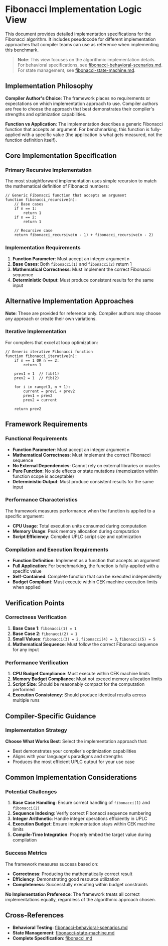 # Fibonacci Implementation Logic View

This document provides detailed implementation specifications for the Fibonacci
algorithm. It includes pseudocode for different implementation approaches that
compiler teams can use as reference when implementing this benchmark.

> **Note**: This view focuses on the algorithmic implementation details. For
> behavioral specifications, see
> [fibonacci-behavioral-scenarios.md](./fibonacci-behavioral-scenarios.md). For
> state management, see
> [fibonacci-state-machine.md](./fibonacci-state-machine.md).

## Implementation Philosophy

**Compiler Author's Choice**: The framework places no requirements or
expectations on which implementation approach to use. Compiler authors are free
to choose the approach that best demonstrates their compiler's strengths and
optimization capabilities.

**Function vs Application**: The implementation describes a generic Fibonacci
function that accepts an argument. For benchmarking, this function is
fully-applied with a specific value (the application is what gets measured, not
the function definition itself).

## Core Implementation Specification

### Primary Recursive Implementation

The most straightforward implementation uses simple recursion to match the
mathematical definition of Fibonacci numbers:

```pseudocode
// Generic Fibonacci function that accepts an argument
function fibonacci_recursive(n):
    // Base cases
    if n == 1:
        return 1
    if n == 2:
        return 1

    // Recursive case
    return fibonacci_recursive(n - 1) + fibonacci_recursive(n - 2)
```

### Implementation Requirements

1. **Function Parameter**: Must accept an integer argument `n`
2. **Base Cases**: Both `fibonacci(1)` and `fibonacci(2)` return 1
3. **Mathematical Correctness**: Must implement the correct Fibonacci sequence
4. **Deterministic Output**: Must produce consistent results for the same input

## Alternative Implementation Approaches

**Note**: These are provided for reference only. Compiler authors may choose any
approach or create their own variations.

### Iterative Implementation

For compilers that excel at loop optimization:

```pseudocode
// Generic iterative Fibonacci function
function fibonacci_iterative(n):
    if n == 1 OR n == 2:
        return 1

    prev1 = 1  // fib(1)
    prev2 = 1  // fib(2)

    for i in range(3, n + 1):
        current = prev1 + prev2
        prev1 = prev2
        prev2 = current

    return prev2
```

## Framework Requirements

### Functional Requirements

- **Function Parameter**: Must accept an integer argument `n`
- **Mathematical Correctness**: Must implement the correct Fibonacci sequence
- **No External Dependencies**: Cannot rely on external libraries or oracles
- **Pure Function**: No side effects or state mutations (memoization within
  function scope is acceptable)
- **Deterministic Output**: Must produce consistent results for the same input

### Performance Characteristics

The framework measures performance when the function is applied to a specific
argument:

- **CPU Usage**: Total execution units consumed during computation
- **Memory Usage**: Peak memory allocation during computation
- **Script Efficiency**: Compiled UPLC script size and optimization

### Compilation and Execution Requirements

- **Function Definition**: Implement as a function that accepts an argument
- **Full Application**: For benchmarking, the function is fully-applied with a
  specific value
- **Self-Contained**: Complete function that can be executed independently
- **Budget Compliant**: Must execute within CEK machine execution limits when
  applied

## Verification Points

### Correctness Verification

1. **Base Case 1**: `fibonacci(1) = 1`
2. **Base Case 2**: `fibonacci(2) = 1`
3. **Small Values**: `fibonacci(3) = 2`, `fibonacci(4) = 3`, `fibonacci(5) = 5`
4. **Mathematical Sequence**: Must follow the correct Fibonacci sequence for any
   input

### Performance Verification

1. **CPU Budget Compliance**: Must execute within CEK machine limits
2. **Memory Budget Compliance**: Must not exceed memory allocation limits
3. **Script Size**: Should be reasonably compact for the computation performed
4. **Execution Consistency**: Should produce identical results across multiple
   runs

## Compiler-Specific Guidance

### Implementation Strategy

**Choose What Works Best**: Select the implementation approach that:

- Best demonstrates your compiler's optimization capabilities
- Aligns with your language's paradigms and strengths
- Produces the most efficient UPLC output for your use case

## Common Implementation Considerations

### Potential Challenges

1. **Base Case Handling**: Ensure correct handling of `fibonacci(1)` and
   `fibonacci(2)`
2. **Sequence Indexing**: Verify correct Fibonacci sequence numbering
3. **Integer Arithmetic**: Handle integer operations efficiently in UPLC
4. **Execution Budget**: Ensure implementation stays within CEK machine limits
5. **Compile-Time Integration**: Properly embed the target value during
   compilation

### Success Metrics

The framework measures success based on:

- **Correctness**: Producing the mathematically correct result
- **Efficiency**: Demonstrating good resource utilization
- **Completeness**: Successfully executing within budget constraints

**No Implementation Preference**: The framework treats all correct
implementations equally, regardless of the algorithmic approach chosen.

## Cross-References

- **Behavioral Testing**:
  [fibonacci-behavioral-scenarios.md](./fibonacci-behavioral-scenarios.md)
- **State Management**:
  [fibonacci-state-machine.md](./fibonacci-state-machine.md)
- **Complete Specification**: [fibonacci.md](./fibonacci.md)
